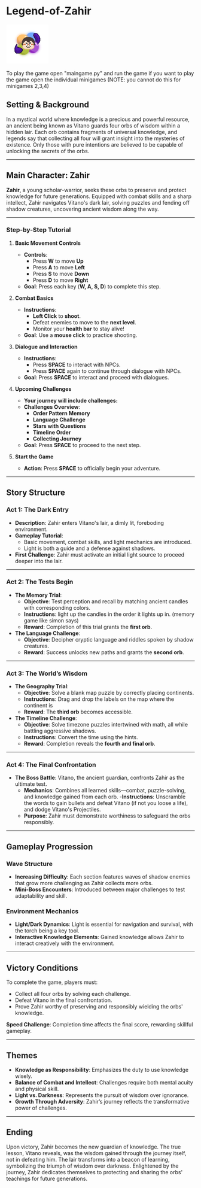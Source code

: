 # Legend-of-Zahir

![alt](/LEGEND%20OF%20ZAHIR/VN11.PNG)

To play the game open "maingame.py" and run the game 
if you want to play the game open the individual minigames (NOTE: you cannot do this for minigames 2,3,4)

## Setting & Background
In a mystical world where knowledge is a precious and powerful resource, an ancient being known as Vitano guards four orbs of wisdom within a hidden lair. Each orb contains fragments of universal knowledge, and legends say that collecting all four will grant insight into the mysteries of existence. Only those with pure intentions are believed to be capable of unlocking the secrets of the orbs.

---

## Main Character: Zahir
**Zahir**, a young scholar-warrior, seeks these orbs to preserve and protect knowledge for future generations. Equipped with combat skills and a sharp intellect, Zahir navigates Vitano's dark lair, solving puzzles and fending off shadow creatures, uncovering ancient wisdom along the way.

---
### Step-by-Step Tutorial

1. **Basic Movement Controls**
   - **Controls**:
     - Press **W** to move **Up**
     - Press **A** to move **Left**
     - Press **S** to move **Down**
     - Press **D** to move **Right**
   - **Goal**: Press each key (**W, A, S, D**) to complete this step.

3. **Combat Basics**
   - **Instructions**:
     - **Left Click** to **shoot**.
     - Defeat enemies to move to the **next level**.
     - Monitor your **health bar** to stay alive!
   - **Goal**: Use a **mouse click** to practice shooting.

4. **Dialogue and Interaction**
   - **Instructions**:
     - Press **SPACE** to interact with NPCs.
     - Press **SPACE** again to continue through dialogue with NPCs.
   - **Goal**: Press **SPACE** to interact and proceed with dialogues.

5. **Upcoming Challenges**
   - **Your journey will include challenges:**
   - **Challenges Overview**:
     - **Order Pattern Memory**
     - **Language Challenge**
     - **Stars with Questions**
     - **Timeline Order**
     - **Collecting Journey**
   - **Goal**: Press **SPACE** to proceed to the next step.

6. **Start the Game**
   - **Action**: Press **SPACE** to officially begin your adventure.
  ---

## Story Structure

### Act 1: The Dark Entry
- **Description**: Zahir enters Vitano's lair, a dimly lit, foreboding environment.
- **Gameplay Tutorial**:
  - Basic movement, combat skills, and light mechanics are introduced.
  - Light is both a guide and a defense against shadows.
- **First Challenge**: Zahir must activate an initial light source to proceed deeper into the lair.

---

### Act 2: The Tests Begin
- **The Memory Trial**:
  - **Objective**: Test perception and recall by matching ancient candles with corresponding colors.
  - **Instructions**: light up the candles in the order it lights up in. (memory game like simon says)
  - **Reward**: Completion of this trial grants the **first orb**.
- **The Language Challenge**:
  - **Objective**: Decipher cryptic language and riddles spoken by shadow creatures.
  - **Reward**: Success unlocks new paths and grants the **second orb**.

---

### Act 3: The World’s Wisdom
- **The Geography Trial**:
  - **Objective**: Solve a blank map puzzle by correctly placing continents.
  - **Instructions**: Drag and drop the labels on the map where the continent is 
  - **Reward**: The **third orb** becomes accessible.
- **The Timeline Challenge**:
  - **Objective**: Solve timezone puzzles intertwined with math, all while battling aggressive shadows.
  - **Instructions**: Convert the time using the hints.
  - **Reward**: Completion reveals the **fourth and final orb**.

---

### Act 4: The Final Confrontation
- **The Boss Battle**: Vitano, the ancient guardian, confronts Zahir as the ultimate test.
  - **Mechanics**: Combines all learned skills—combat, puzzle-solving, and knowledge gained from each orb.
  -**Instructions**: Unscramble the words to gain bullets and defeat Vitano (if not you loose a life), and    dodge Vitano's Projectiles.
  - **Purpose**: Zahir must demonstrate worthiness to safeguard the orbs responsibly.

---

## Gameplay Progression

### Wave Structure
- **Increasing Difficulty**: Each section features waves of shadow enemies that grow more challenging as Zahir collects more orbs.
- **Mini-Boss Encounters**: Introduced between major challenges to test adaptability and skill.

### Environment Mechanics
- **Light/Dark Dynamics**: Light is essential for navigation and survival, with the torch being a key tool.
- **Interactive Knowledge Elements**: Gained knowledge allows Zahir to interact creatively with the environment.

---

## Victory Conditions
To complete the game, players must:
- Collect all four orbs by solving each challenge.
- Defeat Vitano in the final confrontation.
- Prove Zahir worthy of preserving and responsibly wielding the orbs' knowledge.

**Speed Challenge**: Completion time affects the final score, rewarding skillful gameplay.

---

## Themes
- **Knowledge as Responsibility**: Emphasizes the duty to use knowledge wisely.
- **Balance of Combat and Intellect**: Challenges require both mental acuity and physical skill.
- **Light vs. Darkness**: Represents the pursuit of wisdom over ignorance.
- **Growth Through Adversity**: Zahir’s journey reflects the transformative power of challenges.

---

## Ending
Upon victory, Zahir becomes the new guardian of knowledge. The true lesson, Vitano reveals, was the wisdom gained through the journey itself, not in defeating him. The lair transforms into a beacon of learning, symbolizing the triumph of wisdom over darkness. Enlightened by the journey, Zahir dedicates themselves to protecting and sharing the orbs' teachings for future generations.

